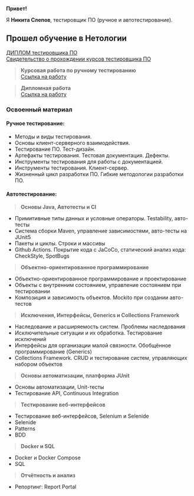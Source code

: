 **Привет!**

Я **Никита Слепов**, тестировщик ПО (ручное и автотестирование).

Прошел обучение в Нетологии
---------------
[ДИПЛОМ тестировщика ПО](https://drive.google.com/file/d/1AtC_uLhtJXVxQE4IQsnH3lsE2PEKuQER/view?usp=sharing)  
[Свидетельство о прохождении курсов тестировщика ПО](https://drive.google.com/file/d/1iAWYH6fx3ujnhQHjT6xiXIbM4Wr099RA/view?usp=sharing)

>**Курсовая работа по ручному тестированию**  
[Ссылка на работу](https://drive.google.com/drive/folders/1VcIZjkcXImTSUqkfMkXcH0M8l5sAmtoG?usp=sharing)
  
>**Дипломная работа**  
[Ссылка на работу](https://github.com/Lambonik/Diploma)
### Освоенный материал  
#### Ручное тестирование:  
- Методы и виды тестирования.  
- Основы клиент-серверного взаимодействия.  
- Тестирование ПО. Тест-дизайн.   
- Артефакты тестирования. Тестовая документация. Дефекты.   
- Инструменты тестирования для работы с документацией.  
- Инструменты тестирования. Клиент-сервер.  
- Жизненный цикл разработки ПО. Гибкие методологии разработки ПО.  
#### Автотестирование:  
>**Основы Java, Автотесты и CI**
- Примитивные типы данных и условные операторы. Testability, авто-тесты
- Система сборки Maven, управление зависимостями, авто-тесты на JUnit5
- Пакеты и циклы. Строки и массивы
- Github Actions. Покрытие кода с JaCoCo, статический анализ кода: CheckStyle, SpotBugs
>**Объектно-ориентированное программирование**
- Объектно-ориентированное программирование и проектирование
- Объекты с внутренним состоянием, управление состоянием при тестировании
- Композиция и зависимость объектов. Mockito при создании авто-тестов
>**Исключения, Интерфейсы, Generics и Collections Framework**
- Наследование и расширяемость систем. Проблемы наследования
- Исключительные ситуации и их обработка. Тестирование исключений
- Интерфейсы для организации малой связности. Обобщённое программирование (Generics)
- Collections Framework. CRUD и тестирование систем, управляющих набором объектов
>**Основы автоматизации, платформа JUnit**
- Основы автоматизации, Unit-тесты
- Тестирование API, Continuous Integration
>**Тестирование веб-интерфейсов**
- Тестирование веб-интерфейсов, Selenium и Selenide
- Selenide
- Patterns
- BDD
>**Docker и SQL**
- Docker и Docker Compose
- SQL
>**Отчётность и анализ**
- Репортинг: Report Portal
